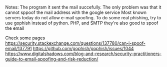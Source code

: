 Notes: The program it sent the mail succefully.
The only problem was that it cannot sppoof the mail address with the google service
Most known servers today do not allow e-mail spoofing.
To do some real phishing, try to use gophish instead of python.
PHP, and SMTP they're also good to spoof the email


Check some pages
https://security.stackexchange.com/questions/137780/can-i-spoof-email/137791
https://github.com/gophish/gophish/issues/1044
https://www.digitalshadows.com/blog-and-research/security-practitioners-guide-to-email-spoofing-and-risk-reduction/
